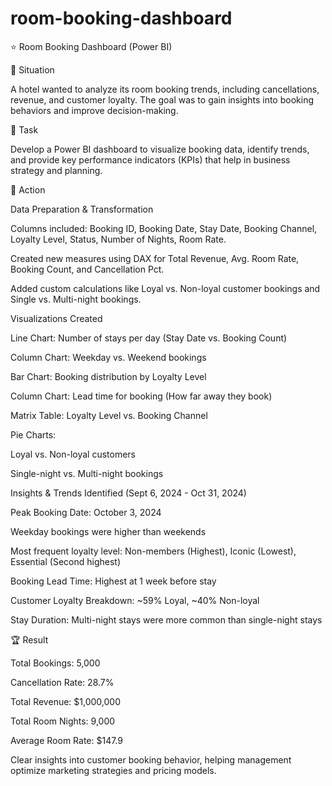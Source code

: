 # room-booking-dashboard


⭐ Room Booking Dashboard (Power BI)

🌟 Situation

A hotel wanted to analyze its room booking trends, including cancellations, revenue, and customer loyalty. The goal was to gain insights into booking behaviors and improve decision-making.

🎯 Task

Develop a Power BI dashboard to visualize booking data, identify trends, and provide key performance indicators (KPIs) that help in business strategy and planning.

🔧 Action

Data Preparation & Transformation

Columns included: Booking ID, Booking Date, Stay Date, Booking Channel, Loyalty Level, Status, Number of Nights, Room Rate.

Created new measures using DAX for Total Revenue, Avg. Room Rate, Booking Count, and Cancellation Pct.

Added custom calculations like Loyal vs. Non-loyal customer bookings and Single vs. Multi-night bookings.

Visualizations Created

Line Chart: Number of stays per day (Stay Date vs. Booking Count)

Column Chart: Weekday vs. Weekend bookings

Bar Chart: Booking distribution by Loyalty Level

Column Chart: Lead time for booking (How far away they book)

Matrix Table: Loyalty Level vs. Booking Channel

Pie Charts:

Loyal vs. Non-loyal customers

Single-night vs. Multi-night bookings

Insights & Trends Identified (Sept 6, 2024 - Oct 31, 2024)

Peak Booking Date: October 3, 2024

Weekday bookings were higher than weekends

Most frequent loyalty level: Non-members (Highest), Iconic (Lowest), Essential (Second highest)

Booking Lead Time: Highest at 1 week before stay

Customer Loyalty Breakdown: ~59% Loyal, ~40% Non-loyal

Stay Duration: Multi-night stays were more common than single-night stays

🏆 Result

Total Bookings: 5,000

Cancellation Rate: 28.7%

Total Revenue: $1,000,000

Total Room Nights: 9,000

Average Room Rate: $147.9

Clear insights into customer booking behavior, helping management optimize marketing strategies and pricing models.

